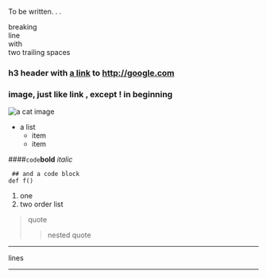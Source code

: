 To be written. . .

breaking  
line  
with  
two trailing spaces

### h3 header with [a link](https://google.com) to <http://google.com>
### image, just like link , except ! in beginning 
![a cat image](https://placeimg.com/400/300/any)




- a list
  + item  
  + item
  
 ####`code`**bold** _italic_
 ```
  ## and a code block
def f()
```

 1. one
 2. two order list

>quote
>>nested quote
---
lines
***
